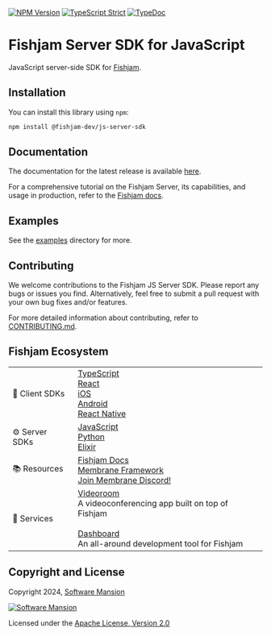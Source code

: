 [![NPM Version](https://img.shields.io/npm/v/@fishjam-dev/js-server-sdk)](https://www.npmjs.com/package/@fishjam-dev/js-server-sdk)
[![TypeScript Strict](https://badgen.net/badge/TS/Strict)](https://www.typescriptlang.org)
[![TypeDoc](https://img.shields.io/badge/TypeDoc-8A2BE2)](https://fishjam-dev.github.io/js-server-sdk/latest)

# Fishjam Server SDK for JavaScript

JavaScript server-side SDK for [Fishjam](https://github.com/fishjam-dev/fishjam).

## Installation

You can install this library using `npm`:

```bash
npm install @fishjam-dev/js-server-sdk
```

## Documentation

The documentation for the latest release is available [here](https://fishjam-dev.github.io/js-server-sdk/latest).

For a comprehensive tutorial on the Fishjam Server, its capabilities, and usage in production, refer to the
[Fishjam docs](https://fishjam-dev.github.io/fishjam-docs/).

## Examples

See the [examples](https://github.com/fishjam-dev/js-server-sdk/tree/main/examples) directory for more.

## Contributing

We welcome contributions to the Fishjam JS Server SDK. Please report any bugs or issues you find. Alternatively, feel free to submit a pull request with your own bug fixes and/or features.

For more detailed information about contributing, refer to [CONTRIBUTING.md](./CONTRIBUTING.md).

## Fishjam Ecosystem

|                |                                                                                                                                                                                                                                                                                                                                       |
| -------------- | ------------------------------------------------------------------------------------------------------------------------------------------------------------------------------------------------------------------------------------------------------------------------------------------------------------------------------------- |
| 📱 Client SDKs | [TypeScript](https://github.com/fishjam-dev/ts-client-sdk/) <br/> [React](https://github.com/fishjam-dev/react-client-sdk) <br/> [iOS](https://github.com/fishjam-dev/ios-client-sdk) <br/> [Android](https://github.com/fishjam-dev/android-client-sdk) <br/> [React Native](https://github.com/fishjam-dev/react-native-client-sdk) |
| ⚙️ Server SDKs | [JavaScript](https://github.com/fishjam-dev/js-server-sdk) <br/> [Python](https://github.com/fishjam-dev/python-server-sdk) <br/> [Elixir](https://github.com/fishjam-dev/elixir_server_sdk)                                                                                                                                          |
| 📚 Resources   | [Fishjam Docs](https://fishjam-dev.github.io/fishjam-docs/) <br/> [Membrane Framework](https://membrane.stream/) <br/> [Join Membrane Discord!](https://discord.gg/nwnfVSY)                                                                                                                                                           |
| 🫙 Services    | [Videoroom](https://github.com/fishjam-dev/fishjam-videoroom) <br/> A videoconferencing app built on top of Fishjam <br/><br/> [Dashboard](https://github.com/fishjam-dev/fishjam-dashboard) <br/> An all-around development tool for Fishjam                                                                                         |

## Copyright and License

Copyright 2024, [Software Mansion](https://swmansion.com/?utm_source=git&utm_medium=readme&utm_campaign=fishjam)

[![Software Mansion](https://logo.swmansion.com/logo?color=white&variant=desktop&width=200&tag=membrane-github)](https://swmansion.com/?utm_source=git&utm_medium=readme&utm_campaign=fishjam)

Licensed under the [Apache License, Version 2.0](LICENSE)
